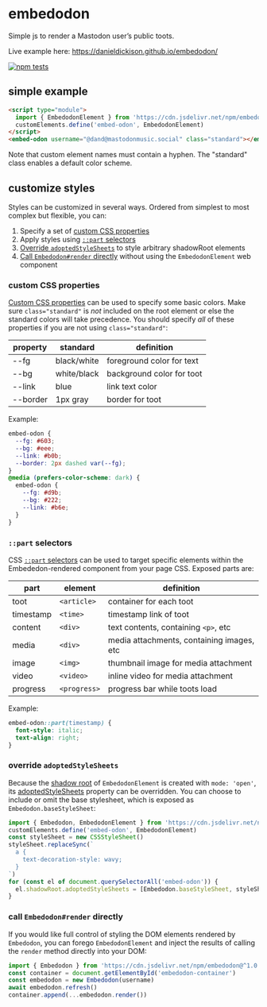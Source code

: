 # embedodon

Simple js to render a Mastodon user’s public toots.

Live example here: https://danieldickison.github.io/embedodon/

[![npm tests](https://github.com/danieldickison/embedodon/actions/workflows/npm-test.yml/badge.svg)](https://github.com/danieldickison/embedodon/actions/workflows/npm-test.yml)

## simple example ##

```html
<script type="module">
  import { EmbedodonElement } from 'https://cdn.jsdelivr.net/npm/embedodon@^1.0.4/dist/index.js'
  customElements.define('embed-odon', EmbedodonElement)
</script>
<embed-odon username="@dand@mastodonmusic.social" class="standard"></embed-odon>
```

Note that custom element names must contain a hyphen. The "standard" class enables a default color scheme.

## customize styles ##

Styles can be customized in several ways. Ordered from simplest to most complex but flexible, you can:
1. Specify a set of [custom CSS properties](#custom-css-properties)
2. Apply styles using [`::part` selectors](#part-selectors)
3. [Override `adoptedStyleSheets`](#override-adoptedstylesheets) to style arbitrary shadowRoot elements
4. [Call `Embedodon#render` directly](#call-embedodonrender-directly) without using the `EmbedodonElement` web component

### custom CSS properties ###

[Custom CSS properties](http://developer.mozilla.org/en-US/docs/Web/CSS/--*) can be used to specify some basic colors. Make sure `class="standard"` is _not_ included on the root element or else the standard colors will take precedence. You should specify _all_ of these properties if you are not using `class="standard"`:

| property | standard    | definition                |
|----------|-------------|---------------------------|
| --fg     | black/white | foreground color for text |
| --bg     | white/black | background color for toot |
| --link   | blue        | link text color           |
| --border | 1px gray    | border for toot           |

Example:
```css
embed-odon {
  --fg: #603;
  --bg: #eee;
  --link: #b0b;
  --border: 2px dashed var(--fg);
}
@media (prefers-color-scheme: dark) {
  embed-odon {
    --fg: #d9b;
    --bg: #222;
    --link: #b6e;
  }
}
```

### `::part` selectors ###

CSS [`::part` selectors](http://developer.mozilla.org/en-US/docs/Web/CSS/::part) can be used to target specific elements within the Embededon-rendered component from your page CSS. Exposed parts are:

| part      | element     | definition                                |
|-----------|-------------|-------------------------------------------|
| toot      | `<article>` | container for each toot                   |
| timestamp | `<time>`    | timestamp link of toot                    |
| content   | `<div>`     | text contents, containing `<p>`, etc      |
| media     | `<div>`     | media attachments, containing images, etc |
| image     | `<img>`     | thumbnail image for media attachment      |
| video     | `<video>`   | inline video for media attachment         |
| progress  | `<progress>`| progress bar while toots load             |

Example:
```css
embed-odon::part(timestamp) {
  font-style: italic;
  text-align: right;
}
```

### override `adoptedStyleSheets` ###

Because the [shadow root](http://developer.mozilla.org/en-US/docs/Web/API/ShadowRoot) of `EmbedodonElement` is created with `mode: 'open'`, its [adoptedStyleSheets](http://developer.mozilla.org/en-US/docs/Web/API/ShadowRoot/adoptedStyleSheets) property can be overridden. You can choose to include or omit the base stylesheet, which is exposed as `Embedodon.baseStyleSheet`:

```js
import { Embedodon, EmbedodonElement } from 'https://cdn.jsdelivr.net/npm/embedodon@^1.0.4/dist/index.js'
customElements.define('embed-odon', EmbedodonElement)
const styleSheet = new CSSStyleSheet()
styleSheet.replaceSync(`
  a {
    text-decoration-style: wavy;
  }
`)
for (const el of document.querySelectorAll('embed-odon')) {
  el.shadowRoot.adoptedStyleSheets = [Embedodon.baseStyleSheet, styleSheet]
}
```

### call `Embedodon#render` directly ###

If you would like full control of styling the DOM elements rendered by `Embedodon`, you can forego `EmbedodonElement` and inject the results of calling the `render` method directly into your DOM:

```js
import { Embedodon } from 'https://cdn.jsdelivr.net/npm/embedodon@^1.0.4/dist/index.js'
const container = document.getElementById('embedodon-container')
const embedodon = new Embedodon(username)
await embedodon.refresh()
container.append(...embedodon.render())
```
